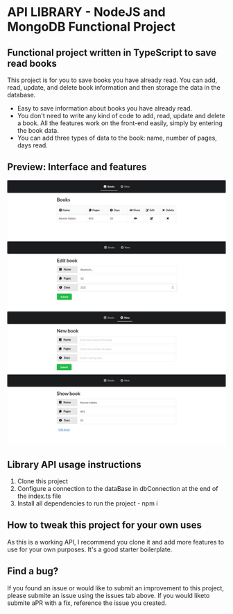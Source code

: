 # API LIBRARY - NodeJS and MongoDB Functional Project

## Functional project written in TypeScript to save read books

This project is for you to save books you have already read. You can add, read, update, and delete book information and then storage the data in the database.

-   Easy to save information about books you have already read.
-   You don't need to write any kind of code to add, read, update and delete a book. All the features work on the front-end easily, simply by entering the book data.
-   You can add three types of data to the book: name, number of pages, days read.

## Preview: Interface and features

<img src="back/src/img/api-main-screen.png" alt="main screen">
<img src="back/src/img/api-edit.book-screen.png" alt="edit book screen">
<img src="back/src/img/api-new-book-screen.png" alt="new book screen">
<img src="back/src/img/api-show-book-screen.png" alt="show book screen" >

## Library API usage instructions

1. Clone this project
2. Configure a connection to the dataBase in dbConnection at the end of the index.ts file
3. Install all dependencies to run the project - npm i

## How to tweak this project for your own uses

As this is a working API, I recommend you clone it and add more features to use for your own purposes. It's a good starter boilerplate.

## Find a bug?

If you found an issue or would like to submit an improvement to this project, please submite an issue using the issues tab above. If you would liketo submite aPR with a fix, reference the issue you created.
